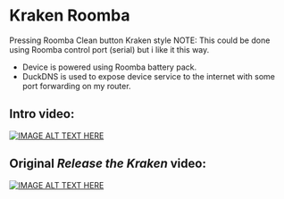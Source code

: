 # Kraken Roomba
Pressing Roomba Clean button Kraken style
NOTE:
This could be done using Roomba control port (serial) but i like it this way.

- Device is powered using Roomba battery pack.
- DuckDNS is used to expose device service to the internet with some port forwarding on my router.

## Intro video:
[![IMAGE ALT TEXT HERE](https://img.youtube.com/vi/38AYeNGjqg0/0.jpg)](https://www.youtube.com/watch?v=38AYeNGjqg0)

## Original _Release the Kraken_ video:
[![IMAGE ALT TEXT HERE](https://img.youtube.com/vi/38AYeNGjqg0/0.jpg)](https://www.youtube.com/watch?v=38AYeNGjqg0)
